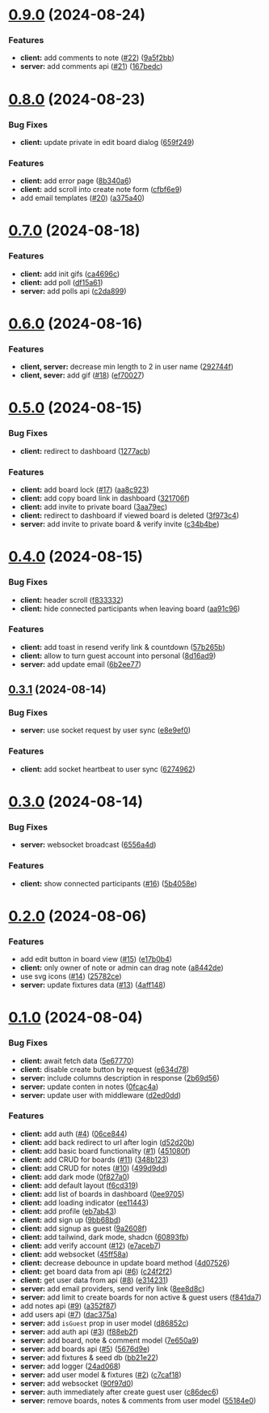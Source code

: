 # [0.9.0](https://github.com/scrumlens/scrumlens/compare/v0.8.0...v0.9.0) (2024-08-24)


### Features

* **client:** add comments to note ([#22](https://github.com/scrumlens/scrumlens/issues/22)) ([9a5f2bb](https://github.com/scrumlens/scrumlens/commit/9a5f2bb2080152b70b9a33d8c143694470e22edb))
* **server:** add comments api ([#21](https://github.com/scrumlens/scrumlens/issues/21)) ([167bedc](https://github.com/scrumlens/scrumlens/commit/167bedcd3a28ade74006e2eb57534f467ab9993e))



# [0.8.0](https://github.com/scrumlens/scrumlens/compare/v0.7.0...v0.8.0) (2024-08-23)


### Bug Fixes

* **client:** update private in edit board dialog ([659f249](https://github.com/scrumlens/scrumlens/commit/659f24909797b467d4b03e3d006e839f49e21702))


### Features

* **client:** add error page ([8b340a6](https://github.com/scrumlens/scrumlens/commit/8b340a6bb1f05d07fc24d030000bf8f7d016df46))
* **client:** add scroll into create note form ([cfbf6e9](https://github.com/scrumlens/scrumlens/commit/cfbf6e9450d7235cc97306d16cf9bbd2fc483d72))
* add email templates ([#20](https://github.com/scrumlens/scrumlens/issues/20)) ([a375a40](https://github.com/scrumlens/scrumlens/commit/a375a404a5b2e61142a9a469178deb55e31c9c76))



# [0.7.0](https://github.com/scrumlens/scrumlens/compare/v0.6.0...v0.7.0) (2024-08-18)


### Features

* **client:** add init gifs ([ca4696c](https://github.com/scrumlens/scrumlens/commit/ca4696ce2e8ce4f7e998931c97aa61192db595ca))
* **client:** add poll ([df15a61](https://github.com/scrumlens/scrumlens/commit/df15a61766e7b2650d6a1bf30db1f6acce9b1267))
* **server:** add polls api ([c2da899](https://github.com/scrumlens/scrumlens/commit/c2da899fa946a8404784fb88e23c3be73b46679e))



# [0.6.0](https://github.com/scrumlens/scrumlens/compare/v0.5.0...v0.6.0) (2024-08-16)


### Features

* **client, server:** decrease min length to 2 in user name ([292744f](https://github.com/scrumlens/scrumlens/commit/292744fa30824a726f055003070770be663c7700))
* **client, sever:** add gif ([#18](https://github.com/scrumlens/scrumlens/issues/18)) ([ef70027](https://github.com/scrumlens/scrumlens/commit/ef70027ef5d760d74c714c068f3b76f5fb12f751))



# [0.5.0](https://github.com/scrumlens/scrumlens/compare/v0.4.0...v0.5.0) (2024-08-15)


### Bug Fixes

* **client:** redirect to dashboard ([1277acb](https://github.com/scrumlens/scrumlens/commit/1277acb4db0d74d2f2d95da1c674607f0719010f))


### Features

* **client:** add board lock ([#17](https://github.com/scrumlens/scrumlens/issues/17)) ([aa8c923](https://github.com/scrumlens/scrumlens/commit/aa8c923855d3a65ec06fa52be1d593d47c391d5d))
* **client:** add copy board link in dashboard ([321706f](https://github.com/scrumlens/scrumlens/commit/321706fd56644021693cc953247068c3734af2a6))
* **client:** add invite to private board ([3aa79ec](https://github.com/scrumlens/scrumlens/commit/3aa79ec9f7f0b957c201c2b7fe6bd78699674093))
* **client:** redirect to dashboard if viewed board is deleted ([3f973c4](https://github.com/scrumlens/scrumlens/commit/3f973c4f1504299f257fd83461e40c11d0c12aad))
* **server:** add invite to private board & verify invite ([c34b4be](https://github.com/scrumlens/scrumlens/commit/c34b4bea546bd54cec9c6d56ba0e1e448f33f198))



# [0.4.0](https://github.com/scrumlens/scrumlens/compare/v0.3.1...v0.4.0) (2024-08-15)


### Bug Fixes

* **client:** header scroll ([f833332](https://github.com/scrumlens/scrumlens/commit/f833332fa9f3d80e26d8c9142137d07e10767513))
* **client:** hide connected participants when leaving board ([aa91c96](https://github.com/scrumlens/scrumlens/commit/aa91c9622c24ae4f8e34459d3c8eb9f2a7ae7a3d))


### Features

* **client:** add toast in resend verify link  & countdown ([57b265b](https://github.com/scrumlens/scrumlens/commit/57b265b48aff6de162c0fabecc242dd55c9c982d))
* **client:** allow to turn guest account into personal ([8d16ad9](https://github.com/scrumlens/scrumlens/commit/8d16ad9b2cfff3f0ed5eb54b2b8a4f0ef7cfc40a))
* **server:** add update email ([6b2ee77](https://github.com/scrumlens/scrumlens/commit/6b2ee772573f8bc50f9345bcf40efc6e3da5cc37))



## [0.3.1](https://github.com/scrumlens/scrumlens/compare/v0.3.0...v0.3.1) (2024-08-14)


### Bug Fixes

* **server:** use socket request by user sync ([e8e9ef0](https://github.com/scrumlens/scrumlens/commit/e8e9ef0d87909d7195ddb0e5cff633ddf18ae933))


### Features

* **client:** add socket heartbeat to user sync ([6274962](https://github.com/scrumlens/scrumlens/commit/62749625cbe35d162afb43cb3f2932442acb84d4))



# [0.3.0](https://github.com/scrumlens/scrumlens/compare/v0.2.0...v0.3.0) (2024-08-14)


### Bug Fixes

* **server:** websocket broadcast ([6556a4d](https://github.com/scrumlens/scrumlens/commit/6556a4de619d956b5d8bd150f8e85ad7c108e376))


### Features

* **client:** show connected participants ([#16](https://github.com/scrumlens/scrumlens/issues/16)) ([5b4058e](https://github.com/scrumlens/scrumlens/commit/5b4058e223ff9cb32914e4ea49c51c402f507df4))



# [0.2.0](https://github.com/scrumlens/scrumlens/compare/v0.1.0...v0.2.0) (2024-08-06)


### Features

* add edit button in board view ([#15](https://github.com/scrumlens/scrumlens/issues/15)) ([e17b0b4](https://github.com/scrumlens/scrumlens/commit/e17b0b409b4b2499ad2ee75677c1d385643f25d2))
* **client:** only owner of note or admin can drag note ([a8442de](https://github.com/scrumlens/scrumlens/commit/a8442de5933a8099b4407f45eb0b0059793f7dc4))
* use svg icons ([#14](https://github.com/scrumlens/scrumlens/issues/14)) ([25782ce](https://github.com/scrumlens/scrumlens/commit/25782ceb72e385c05a11fa9eaff846adb400bc14))
* **server:** update fixtures data ([#13](https://github.com/scrumlens/scrumlens/issues/13)) ([4aff148](https://github.com/scrumlens/scrumlens/commit/4aff1485fd5cbd6a152d5d057c2af0eff3d70710))



# [0.1.0](https://github.com/scrumlens/scrumlens/compare/60893fbb129273e47ad509ee34bf9b574d765dd7...v0.1.0) (2024-08-04)


### Bug Fixes

* **client:** await fetch data ([5e67770](https://github.com/scrumlens/scrumlens/commit/5e677708ce0130d58833c8ba56716155f9881204))
* **client:** disable create button by request ([e634d78](https://github.com/scrumlens/scrumlens/commit/e634d78103d13510026db3839adad84fcd4e133c))
* **server:** include columns description in response ([2b69d56](https://github.com/scrumlens/scrumlens/commit/2b69d56a221d3ebc425a5ecede4a75ec3667ae5c))
* **server:** update conten in notes ([0fcac4a](https://github.com/scrumlens/scrumlens/commit/0fcac4ab2d268ef04d098f190aef58fd5f5aebae))
* **server:** update user with middleware ([d2ed0dd](https://github.com/scrumlens/scrumlens/commit/d2ed0ddee7ae6fea21f4276a992cf5bf78eb06c4))


### Features

* **client:** add auth ([#4](https://github.com/scrumlens/scrumlens/issues/4)) ([06ce844](https://github.com/scrumlens/scrumlens/commit/06ce844e31d69efd9d44b7401416f98b11abaefa))
* **client:** add back redirect to url after login ([d52d20b](https://github.com/scrumlens/scrumlens/commit/d52d20b32f0f62559e6ac4affb4bfbb64265f36b))
* **client:** add basic board functionality ([#1](https://github.com/scrumlens/scrumlens/issues/1)) ([451080f](https://github.com/scrumlens/scrumlens/commit/451080fb25e29ca165284579e0eff946e7f878ce))
* **client:** add CRUD for boards ([#11](https://github.com/scrumlens/scrumlens/issues/11)) ([348b123](https://github.com/scrumlens/scrumlens/commit/348b12327219c86396cbb963e1de3e0862a35a5a))
* **client:** add CRUD for notes ([#10](https://github.com/scrumlens/scrumlens/issues/10)) ([499d9dd](https://github.com/scrumlens/scrumlens/commit/499d9dda98476da7fb0f159167230afb9c8e4460))
* **client:** add dark mode ([0f827a0](https://github.com/scrumlens/scrumlens/commit/0f827a07f516eff7fcf74584b16632d2a2049689))
* **client:** add default layout ([f6cd319](https://github.com/scrumlens/scrumlens/commit/f6cd31965bbe1b96c4899d114f466b6bcb6d9880))
* **client:** add list of boards in dashboard ([0ee9705](https://github.com/scrumlens/scrumlens/commit/0ee970516020cc07ccfe620d57af504bc4c45ab0))
* **client:** add loading indicator ([ee11443](https://github.com/scrumlens/scrumlens/commit/ee1144341c84e977469c6173f2ce7cfa938fc1a2))
* **client:** add profile ([eb7ab43](https://github.com/scrumlens/scrumlens/commit/eb7ab437a8f240980e95edcd5e0cbe16a5b3b065))
* **client:** add sign up ([9bb68bd](https://github.com/scrumlens/scrumlens/commit/9bb68bd234a983e038141054c58a0d5206723bdd))
* **client:** add signup as guest ([9a2608f](https://github.com/scrumlens/scrumlens/commit/9a2608f10a9c19043d92f9c3f89625546266a7c1))
* **client:** add tailwind, dark mode, shadcn ([60893fb](https://github.com/scrumlens/scrumlens/commit/60893fbb129273e47ad509ee34bf9b574d765dd7))
* **client:** add verify account ([#12](https://github.com/scrumlens/scrumlens/issues/12)) ([e7aceb7](https://github.com/scrumlens/scrumlens/commit/e7aceb7888d62a122b48dc93d1677f826bbf595a))
* **client:** add websocket ([45ff58a](https://github.com/scrumlens/scrumlens/commit/45ff58aec4eccac00c40d2eb1f6543a643eebbb3))
* **client:** decrease debounce in update board method ([4d07526](https://github.com/scrumlens/scrumlens/commit/4d07526bae35df5891f22d358a311494e0360746))
* **client:** get board data from api ([#6](https://github.com/scrumlens/scrumlens/issues/6)) ([c24f2f2](https://github.com/scrumlens/scrumlens/commit/c24f2f2240a82f1676230f27b6bc60eaa00719c3))
* **client:** get user data from api ([#8](https://github.com/scrumlens/scrumlens/issues/8)) ([e314231](https://github.com/scrumlens/scrumlens/commit/e31423156a7e9ad95285b81a7691d816028851b8))
* **server:** add email providers, send verify link ([8ee8d8c](https://github.com/scrumlens/scrumlens/commit/8ee8d8c06be169a8077d9c580ba975ecc7717c18))
* **server:** add limit to create boards for non active & guest users ([f841da7](https://github.com/scrumlens/scrumlens/commit/f841da7fa933317c96f6a020770e9358a06c67d3))
* add notes api ([#9](https://github.com/scrumlens/scrumlens/issues/9)) ([a352f87](https://github.com/scrumlens/scrumlens/commit/a352f87dbfcf4a13b380f7aafb93ad0dddbd9b0e))
* add users api ([#7](https://github.com/scrumlens/scrumlens/issues/7)) ([dac375a](https://github.com/scrumlens/scrumlens/commit/dac375a677297e230d883e575403e8f71afef82a))
* **server:** add `isGuest` prop in user model ([d86852c](https://github.com/scrumlens/scrumlens/commit/d86852cbf098d63ff8e88d6e746c5e07affd937b))
* **server:** add auth api ([#3](https://github.com/scrumlens/scrumlens/issues/3)) ([f88eb2f](https://github.com/scrumlens/scrumlens/commit/f88eb2f5296988a5d54bcb2e868cf471b9178d4d))
* **server:** add board, note & comment model ([7e650a9](https://github.com/scrumlens/scrumlens/commit/7e650a98339f7414199681f65accf65fb0aa314f))
* **server:** add boards api ([#5](https://github.com/scrumlens/scrumlens/issues/5)) ([5676d9e](https://github.com/scrumlens/scrumlens/commit/5676d9eeb5471ef99b2ba5dbb5f9d15551789b94))
* **server:** add fixtures & seed db ([bb21e22](https://github.com/scrumlens/scrumlens/commit/bb21e22f8f6e871056cc756596519e1846eb8902))
* **server:** add logger ([24ad068](https://github.com/scrumlens/scrumlens/commit/24ad068a4b148e2bf746b44d6d1602b1d93b4818))
* **server:** add user model & fixtures ([#2](https://github.com/scrumlens/scrumlens/issues/2)) ([c7caf18](https://github.com/scrumlens/scrumlens/commit/c7caf189c8d95ea8dd4fda020b03bbcc363f4955))
* **server:** add websocket ([90f97d0](https://github.com/scrumlens/scrumlens/commit/90f97d0db49f59ccfce81dd6b2f585ff80a41a96))
* **server:** auth immediately after create guest user ([c86dec6](https://github.com/scrumlens/scrumlens/commit/c86dec6232783fae05c9c7f7c977a953e80623eb))
* **server:** remove boards, notes & comments from user model ([55184e0](https://github.com/scrumlens/scrumlens/commit/55184e0b0241624996aa239da7425016c776d394))



